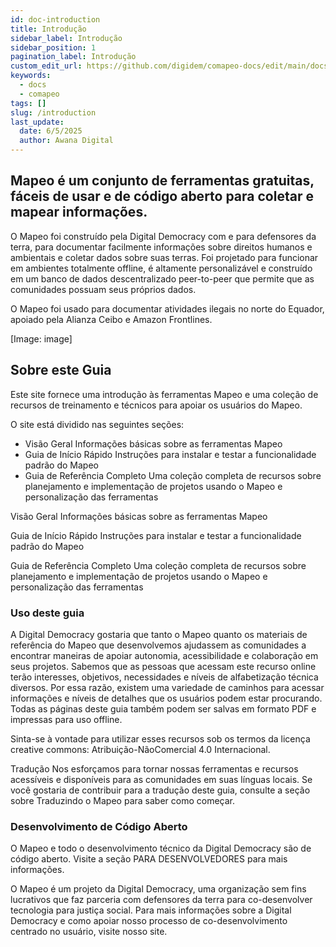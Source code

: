 ```yaml
---
id: doc-introduction
title: Introdução
sidebar_label: Introdução
sidebar_position: 1
pagination_label: Introdução
custom_edit_url: https://github.com/digidem/comapeo-docs/edit/main/docs/introduction.md
keywords:
  - docs
  - comapeo
tags: []
slug: /introduction
last_update:
  date: 6/5/2025
  author: Awana Digital
---
```

## Mapeo é um conjunto de ferramentas gratuitas, fáceis de usar e de código aberto para coletar e mapear informações.


O Mapeo foi construído pela Digital Democracy com e para defensores da terra, para documentar facilmente informações sobre direitos humanos e ambientais e coletar dados sobre suas terras. Foi projetado para funcionar em ambientes totalmente offline, é altamente personalizável e construído em um banco de dados descentralizado peer-to-peer que permite que as comunidades possuam seus próprios dados.


O Mapeo foi usado para documentar atividades ilegais no norte do Equador, apoiado pela Alianza Ceibo e Amazon Frontlines.


[Image: image]


## Sobre este Guia


Este site fornece uma introdução às ferramentas Mapeo e uma coleção de recursos de treinamento e técnicos para apoiar os usuários do Mapeo.


O site está dividido nas seguintes seções:

- Visão Geral
Informações básicas sobre as ferramentas Mapeo
- Guia de Início Rápido
Instruções para instalar e testar a funcionalidade padrão do Mapeo
- Guia de Referência Completo
Uma coleção completa de recursos sobre planejamento e implementação de projetos usando o Mapeo e personalização das ferramentas

Visão Geral
Informações básicas sobre as ferramentas Mapeo


Guia de Início Rápido
Instruções para instalar e testar a funcionalidade padrão do Mapeo


Guia de Referência Completo
Uma coleção completa de recursos sobre planejamento e implementação de projetos usando o Mapeo e personalização das ferramentas


### Uso deste guia


A Digital Democracy gostaria que tanto o Mapeo quanto os materiais de referência do Mapeo que desenvolvemos ajudassem as comunidades a encontrar maneiras de apoiar autonomia, acessibilidade e colaboração em seus projetos. Sabemos que as pessoas que acessam este recurso online terão interesses, objetivos, necessidades e níveis de alfabetização técnica diversos. Por essa razão, existem uma variedade de caminhos para acessar informações e níveis de detalhes que os usuários podem estar procurando. Todas as páginas deste guia também podem ser salvas em formato PDF e impressas para uso offline.


Sinta-se à vontade para utilizar esses recursos sob os termos da licença creative commons: Atribuição-NãoComercial 4.0 Internacional.


Tradução
Nos esforçamos para tornar nossas ferramentas e recursos acessíveis e disponíveis para as comunidades em suas línguas locais. Se você gostaria de contribuir para a tradução deste guia, consulte a seção sobre Traduzindo o Mapeo para saber como começar.


### Desenvolvimento de Código Aberto


O Mapeo e todo o desenvolvimento técnico da Digital Democracy são de código aberto. Visite a seção PARA DESENVOLVEDORES para mais informações.


O Mapeo é um projeto da Digital Democracy, uma organização sem fins lucrativos que faz parceria com defensores da terra para co-desenvolver tecnologia para justiça social. Para mais informações sobre a Digital Democracy e como apoiar nosso processo de co-desenvolvimento centrado no usuário, visite nosso site.

